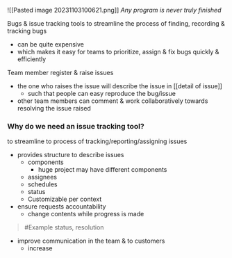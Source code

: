 ![[Pasted image 20231103100621.png]]
*Any program is never truly finished*

Bugs & issue tracking tools to streamline the process of finding, recording & tracking bugs
- can be quite expensive
- which makes it easy for teams to prioritize, assign & fix bugs quickly & efficiently

Team member register & raise issues
- the one who raises the issue will describe the issue in [[detail of issue]]
	- such that people can easy reproduce the bug/issue
- other team members can comment & work collaboratively towards resolving the issue raised

### Why do we need an issue tracking tool?
to streamline to process of tracking/reporting/assigning issues
- provides structure to describe issues
	- components
		- huge project may have different components
	- assignees
	- schedules
	- status
	- Customizable per context
- ensure requests accountability
	- change contents while progress is made
>	#Example 
>	status, resolution
- improve communication in the team & to customers
	- increase